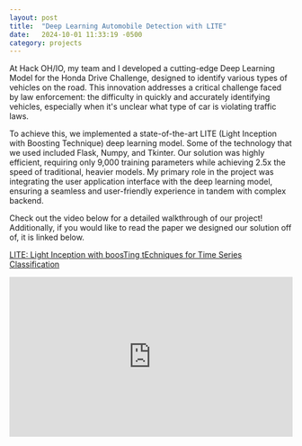 ```yaml
---
layout: post
title:  "Deep Learning Automobile Detection with LITE"
date:   2024-10-01 11:33:19 -0500
category: projects
---
```


At Hack OH/IO, my team and I developed a cutting-edge Deep Learning Model for the Honda Drive Challenge, designed to identify various types of vehicles on the road. This innovation addresses a critical challenge faced by law enforcement: the difficulty in quickly and accurately identifying vehicles, especially when it's unclear what type of car is violating traffic laws.

To achieve this, we implemented a state-of-the-art LITE (Light Inception with Boosting Technique) deep learning model. Some of the technology that we used included Flask, Numpy, and Tkinter. Our solution was highly efficient, requiring only 9,000 training parameters while achieving 2.5x the speed of traditional, heavier models. My primary role in the project was integrating the user application interface with the deep learning model, ensuring a seamless and user-friendly experience in tandem with complex backend.

Check out the video below for a detailed walkthrough of our project! Additionally, if you would like to read the paper we designed our solution off of, it is linked below.

[LITE: Light Inception with boosTing tEchniques for Time Series Classification](https://germain-forestier.info/publis/dsaa2023.pdf)

<div style="position: relative; width: 100%; padding-bottom: 56.25%; height: 0; overflow: hidden;">
    <iframe 
        src="https://www.youtube.com/embed/J-NEhrww2E0" 
        frameborder="0" 
        allow="accelerometer; autoplay; encrypted-media; gyroscope; picture-in-picture" 
        allowfullscreen
        style="position: absolute; top: 0; left: 0; width: 100%; height: 100%;">
    </iframe>
</div>